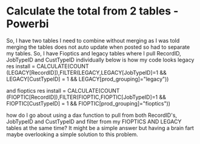 
# Calculate the total from 2 tables - Powerbi

So, I have two tables I need to combine without merging as I was told merging the tables does not auto update when posted so had to separate my tables. So, I have Fioptics and legacy tables where I pull RecordID, JobTypeID and CustTypeID individually below is how my code looks
legacy res install = CALCULATE(COUNT
(LEGACY[RecordID]),FILTER(LEGACY,LEGACY[JobTypeID]=1 
&& LEGACY[CustTypeID] = 1 && LEGACY[prod_grouping]="legacy"))

and
fioptics res install = CALCULATE(COUNT
(FIOPTIC[RecordID]),FILTER(FIOPTIC,FIOPTIC[JobTypeID]=1 
&& FIOPTIC[CustTypeID] = 1 && FIOPTIC[prod_grouping]="fioptics"))

how do I go about using a dax function to pull from both RecordID's, JobTypeID and CustTypeID and filter from my FIOPTICS AND LEGACY tables at the same time? It might be a simple answer but having a brain fart maybe overlooking a simple solution to this problem.

        